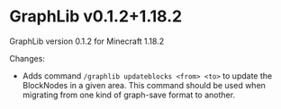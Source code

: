 # GraphLib v0.1.2+1.18.2
GraphLib version 0.1.2 for Minecraft 1.18.2

Changes:

 * Adds command `/graphlib updateblocks <from> <to>` to update the BlockNodes in a given area. This command should be
   used when migrating from one kind of graph-save format to another.
